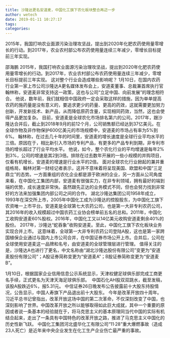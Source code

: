 ```yaml
---
title: 沙隆达更名安道麦，中国化工旗下农化板块整合再迈一步
author: wetech
date: 2019-01-11 10:27:17
tags: 
categories: 
---
```

2015年，我国打响农业面源污染治理攻坚战，提出到2020年化肥农药使用量零增长的行动。到2017年，农业农村部公布农药使用量连续三年减少，零增长目标提前三年实现。
<!-- more -->
邵海鹏
2015年，我国打响农业面源污染治理攻坚战，提出到2020年化肥农药使用量零增长的行动。到2017年，农业农村部公布农药使用量连续三年减少，零增长目标提前三年实现。
这对整个行业会造成哪些影响呢？
1月10日，在国内农药行业第一家上市公司沙隆达A更名媒体发布会上，安道麦董事、总裁兼首席执行官翰林称，安道麦非常支持这一政策，这也与公司“立足中国、向前发展”的理念相符合。
他说，数年前，我们就相信中国政府一定会采取这样的措施，因为单单提高农药的施药量是没有意义的，要追求更少的药量、更高的药效，这就需要更加努力创新，开发新技术、新产品，从而降低原药含量，实现相同药效，当然，这也会使得产品更加复杂。
目前，安道麦是全球农化市场排名第六的公司。2017年，跟沙隆达合并后，截止到2018年9月的前12个月，公司销售额已经达到37亿美元。在全球作物及非作物保护600亿美元的市场规模中，安道麦的市场占有率为5%到6%。
翰林称，在过去几十年的时间里，安道麦的增长速度是全球行业平均水平的三倍。原因在于，相比新引入市场的专利产品，有更多的产品专利到期，非专利市场的增长超过了行业平均水平。
他说，如今，整个农化行业的平均增速是每年2%到3%，公司的增速是其2到3倍。排除在过去数年开展的一些小规模的并购项目，仅看有机增长，安道麦的增速是行业水平的2倍。
面对全球农化行业掀起的兼并重组格局，翰林对第一财经记者表示，这并不意味着将呈现美国、欧盟和中国“三足鼎立”的态势。一方面重组的农化企业都是源于欧洲的企业，另一方面从公司角度来看，在中国化工集团内部，安道麦有很强实力，在非专利领域，拥有最好的端到端的优势，成长速度非常快。虽然跟先正达的业务模式不同，但也会努力找到非常好的方法来加强集团内部公司之间的合作。
湖北沙隆达集团公司1958年成立，1993年在深交所上市，2005年中国化工成为沙隆达的控股股东，为中国化工旗下农资唯一上市平台。安道麦是全球第七大农药公司，也是第一大非专利农药公司，其2016年的收入规模超过中国农药工业协会榜单前五名的总和。2011年，中国化工收购安道麦60%股权。2016年，中国化工又以14亿美元收购安道麦剩余40%的股份。
2017年，沙隆达“蛇吞象”收购安道麦。至此，中国化工旗下农化板块业务实现合并上市。
这意味着，全球第一大非专利农药公司登陆A股，这也是第一家跨国植保企业通过与国内上市公司合并，在中国证券市场公开上市。合并后，公司在全球使用安道麦这一品牌和名号，由安道麦的全球管理层进行管理。
值得关注的是，沙隆达A也进行了更名，中文名称由“湖北沙隆达股份有限公司”变更为“安道麦股份有限公司”；A股证券简称变更为“安道麦A”；B股证券简称变更为“安道麦B”。
 
 
1月10日，根据国家企业信用信息公示系统显示，天津权健足球俱乐部完成工商更名手续，正式更名为天津天海足球俱乐部。 
中国石化AH股双双跳水，截至发稿，该股A股跌近6%，报5.31元。
中信证券26日晚发布公告披露前十大股东持股情况，公告显示，中国人寿旗下产品退出前十大股东。
今年是改革开放四十周年。习近平总书记曾指出，改革开放这场中国的第二次革命，不仅深刻改变了中国，也深刻影响了世界。中国改革开放之所以能够取得如此巨大成就，其中一个重要的原因或者说一条基本的经验就在于，将马克思主义的基本原理同当代中国的实际有机结合起来，走出了一条具有中国特色的改革开放之路，推进了马克思主义中国化的历史性新飞跃。
中国化工集团河北盛华化工有限公司“11·28”重大爆燃事故（造成23人死亡）是近年来中央企业发生在化工生产企业伤亡最严重的事故。
